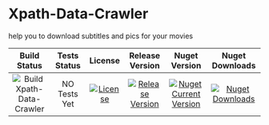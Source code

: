 # Xpath-Data-Crawler

help you to download subtitles and pics for your movies


| Build Status | Tests Status | License | Release Version | Nuget Version | Nuget Downloads
|:---------------------------------------------------------------------------------------------------------------------------------------------------------------:|:-----------------------------------------------------------------------------------------------------------------------------------------------------------------------------------------:|:---------------------------------------------------------------------------------------------------------------------------------------------------------:|:-------------------------------------------------------------------------------------------------------------------------------------------------------------------------------------:|:--------------------------------------------------------------------------------------------------------------------------------------------------------------------------------:|:--------------------------------------------------------------------------------------------------------------------------------------------------------------------------:|
| ![Build Xpath-Data-Crawler](https://github.com/lordkian/Xpath-Data-Crawler/workflows/Build%20Xpath-Data-Crawler/badge.svg) | NO Tests Yet | [![License](https://img.shields.io/github/license/lordkian/Xpath-Data-Crawler.svg)](https://github.com/lordkian/Xpath-Data-Crawle) | [![Release Version](https://img.shields.io/github/release/lordkian/Xpath-Data-Crawler.svg)](https://github.com/lordkian/Xpath-Data-Crawler/releases) | [![Nuget Current Version](https://img.shields.io/nuget/v/Xpath-Data-Crawler.svg?style=flat&label=Xpath_Data_Crawler)](https://www.nuget.org/packages/XpathDataCrawler/) | [![Nuget Downloads](https://img.shields.io/nuget/dt/Xpath-Data-Crawler.svg?style=flat&label=Xpath_Data_Crawler)](https://www.nuget.org/packages/XpathDataCrawler/)
